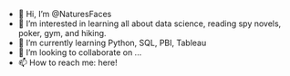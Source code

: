 - 👋 Hi, I’m @NaturesFaces
- 👀 I’m interested in learning all about data science, reading spy novels, poker, gym, and hiking.
- 🌱 I’m currently learning Python, SQL, PBI, Tableau
- 💞️ I’m looking to collaborate on ...
- 📫 How to reach me: here!

<!---
NaturesFaces/NaturesFaces is a ✨ special ✨ repository because its `README.md` (this file) appears on your GitHub profile.
You can click the Preview link to take a look at your changes.
--->
